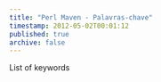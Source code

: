 ```yaml
---
title: "Perl Maven - Palavras-chave"
timestamp: 2012-05-02T00:01:12
published: true
archive: false
---
```


List of keywords
